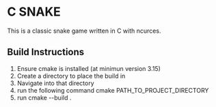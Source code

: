 # C SNAKE

This is a classic snake game written in C with ncurces.

## Build Instructions

1. Ensure cmake is installed (at minimun version 3.15)
2. Create a directory to place the build in
3. Navigate into that directory
4. run the following command
    cmake PATH\_TO\_PROJECT\_DIRECTORY
5. run cmake --build .
